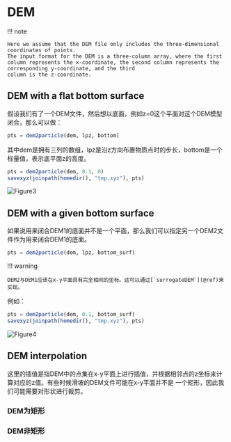 # DEM

!!! note

    Here we assume that the DEM file only includes the three-dimensional coordinates of points. 
    The input format for the DEM is a three-column array, where the first column represents the x-coordinate, the second column represents the corresponding y-coordinate, and the third 
    column is the z-coordinate.

## DEM with a flat bottom surface

假设我们有了一个DEM文件，然后想以底面，例如z=0这个平面对这个DEM模型闭合，那么可以做：

```julia
pts = dem2particle(dem, lpz, bottom)
```

其中dem是拥有三列的数组，lpz是沿z方向布置物质点时的步长，bottom是一个标量值，表示底平面z的高度。

```julia
pts = dem2particle(dem, 0.1, 0)
savexyz(joinpath(homedir(), "tmp.xyz"), pts)
```

![Figure3](../figure/figure3.png)

## DEM with a given bottom surface

如果说用来闭合DEM1的底面并不是一个平面，那么我们可以指定另一个DEM2文件作为用来闭合DEM1的底面。

```julia
pts = dem2particle(dem, lpz, bottom_surf)
```

!!! warning

    DEM2与DEM1应该在x-y平面具有完全相同的坐标。这可以通过[`surrogateDEM`](@ref)来实现。

例如：

```julia
pts = dem2particle(dem, 0.1, bottom_surf)
savexyz(joinpath(homedir(), "tmp.xyz"), pts)
```

![Figure4](../figure/figure4.png)

## DEM interpolation

这里的插值是指DEM中的点集在x-y平面上进行插值，并根据相邻点的z坐标来计算对应的z值。有些时候滑坡的DEM文件可能在x-y平面并不是
一个矩形，因此我们可能需要对形状进行裁剪。

### DEM为矩形

### DEM非矩形

